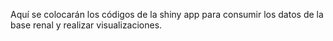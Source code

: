 Aquí se colocarán los códigos de la shiny app para consumir los datos de la base renal y realizar visualizaciones.
